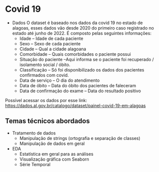 # Covid 19 
- Dados
O dataset é baseado nos dados da covid 19 no estado de alagoas, esses dados vão desde 2020 do primeiro caso registrado no estado até junho de 2022. É composto pelas seguintes informações:
  - Idade – Idade de cada paciente
  - Sexo – Sexo de cada paciente
  - Cidade – Qual a cidade alagoana 
  - Comorbidade – Quais comorbidades o paciente possui 
  - Situação do paciente –Aqui informa se o paciente foi recuperado / isolamento social / óbito.
  - Classificação – Só foi disponibilizado os dados dos pacientes confirmados com covid.
  - Data de serviço – O dia do atendimento
  - Data de óbito – Data do óbito dos pacientes de faleceram
  - Data de confirmação do exame – Data do resultado positivo
 
Possível acessar os dados por esse link: https://dados.al.gov.br/catalogo/dataset/painel-covid-19-em-alagoas

## Temas técnicos abordados
- Tratamento de dados
  - Manipulação de strings (ortografia e separação de classes)
  - Manipulação de dados em geral
- EDA
  - Estatística em geral para as análises
  - Visualização gráfica com Seaborn 
  - Série Temporal
